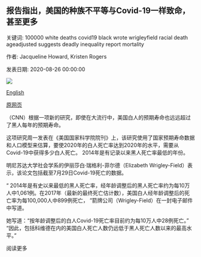 ## 报告指出，美国的种族不平等与Covid-19一样致命，甚至更多

关键词: 100000 white deaths covid19 black wrote wrigleyfield racial death ageadjusted suggests deadly inequality report mortality

作者: Jacqueline Howard, Kristen Rogers

发表日期: 2020-08-26 00:00:00

![](https://cdn.cnn.com/cnnnext/dam/assets/200825214149-racial-mortality-wellness-restricted-super-tease.jpg)

[English](US%20racial%20inequality%20just%20as%20deadly%20as%20Covid-19%20if%20not%20more%2C%20report%20suggests.md)

[原网页](https://edition.cnn.com/2020/08/26/health/racial-inequality-death-rate-covid-19-wellness/index.html)

（CNN）根据一项新的研究，即使在大流行中，美国白人的预期寿命也远远超过了黑人每年的预期寿命。

这项研究周一发表在《美国国家科学院院刊》上，该研究使用了国家预期寿命数据和人口模型来估算，要使2020年的白人死亡率达到2020年的水平，需要从Covid-19中获得多少白人死亡。 2014年是有记录以来黑人死亡率最低的年份。

明尼苏达大学社会学系的伊丽莎白·瑞格利-菲尔德（Elizabeth Wrigley-Field）表示，该论文包括截至7月29日Covid-19死亡的数据。

“ 2014年是有史以来最低的黑人死亡率，经年龄调整后的黑人死亡率约为每10万人中1,061例。在2017年（最新的最终死亡估计数），美国白人经年龄调整后的死亡率为每100,000人中899例死亡， ”箭牌公司（Wrigley-Field）在一封电子邮件中写道。

她写道：“按年龄调整后的白人Covid-19死亡率目前约为每10万人中28例死亡。” “因此，包括科维德在内的美国白人死亡人数仍远低于黑人死亡人数以来的最高水平。”

阅读更多